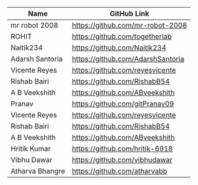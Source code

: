 
| Name               | GitHub Link                     | 
| ------------------ | ------------------------------- |
| mr robot 2008 | https://github.com/mr-robot-2008 |
| ROHIT | https://github.com/togetherlab  |
| Naitik234       | https://github.com/Naitik234      |
| Adarsh Santoria | https://github.com/AdarshSantoria |
| Vicente Reyes   | https://github.com/reyesvicente   |
| Rishab Bairi    | https://github.com/RishabB54      |
| A B Veekshith   | https://github.com/ABveekshith    |
| Pranav          | https://github.com/gitPranav09    |
| Vicente Reyes   | https://github.com/reyesvicente   |
|Rishab Bairi     | https://github.com/RishabB54      |
|A B Veekshith    | https://github.com/ABveekshith    |
|Hritik Kumar     | https://github.com/hritik-6918    |
|Vibhu Dawar      | https://github.com/vibhudawar     |
|Atharva Bhangre  | https://github.com/atharvabb      |
